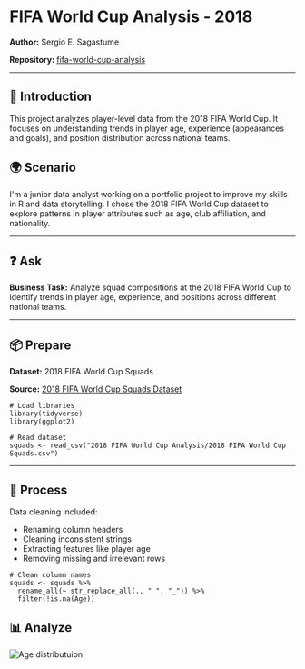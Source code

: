# FIFA World Cup Analysis - 2018

**Author:** Sergio E. Sagastume 

**Repository:** [fifa-world-cup-analysis](https://github.com/ssagastume11/fifa-world-cup-analysis)

---

## 📌 Introduction
This project analyzes player-level data from the 2018 FIFA World Cup. It focuses on understanding trends in player age, experience (appearances and goals), and position distribution across national teams.

## 🌍 Scenario
I'm a junior data analyst working on a portfolio project to improve my skills in R and data storytelling. I chose the 2018 FIFA World Cup dataset to explore patterns in player attributes such as age, club affiliation, and nationality.

---

## ❓ Ask
**Business Task:** Analyze squad compositions at the 2018 FIFA World Cup to identify trends in player age, experience, and positions across different national teams.

---

## 📦 Prepare
**Dataset:** 2018 FIFA World Cup Squads

**Source:** [2018 FIFA World Cup Squads Dataset](https://www.kaggle.com/datasets/cclayford/2018-fifa-world-cup-squads)

```{r}
# Load libraries
library(tidyverse)
library(ggplot2)

# Read dataset
squads <- read_csv("2018 FIFA World Cup Analysis/2018 FIFA World Cup Squads.csv")

```

---

## 🧹 Process

Data cleaning included:
- Renaming column headers
- Cleaning inconsistent strings
- Extracting features like player age
- Removing missing and irrelevant rows

```{r}
# Clean column names
squads <- squads %>%
  rename_all(~ str_replace_all(., " ", "_")) %>%
  filter(!is.na(Age))

```

## 📊 Analyze

![Age distributuion]()
